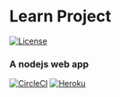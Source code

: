 # Learn Project
 [![License](https://img.shields.io/badge/license-Apache%202-4EB1BA.svg)](https://www.apache.org/licenses/LICENSE-2.0.html)

### A nodejs web app
  
[![CircleCI](https://img.shields.io/circleci/project/github/airdata/learn.svg)](https://circleci.com/gh/airdata/learn )
[![Heroku](https://heroku-badge.herokuapp.com/?app=heroku-badge&style=flat)](https://learn-rumen-lishkov.herokuapp.com/)
